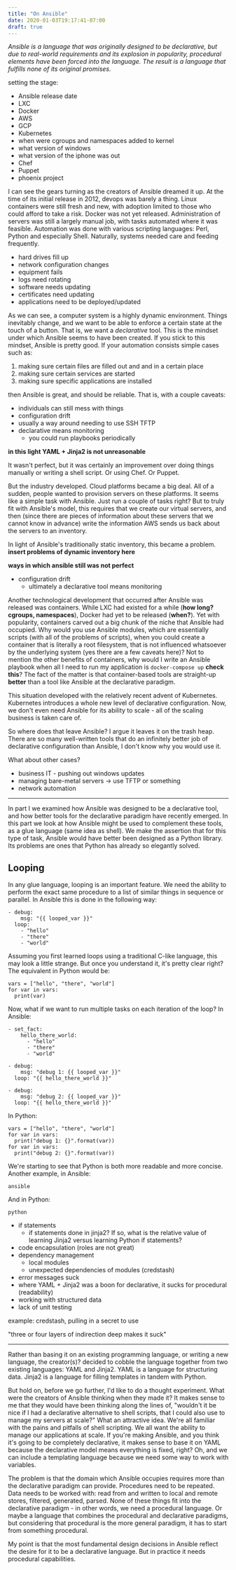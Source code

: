 ```yaml
---
title: "On Ansible"
date: 2020-01-03T19:17:41-07:00
draft: true
---
```


*Ansible is a language that was originally designed to be declarative,
but due to real-world requirements and its explosion in popularity,
procedural elements have been forced into the language.
The result is a language that fulfills none of its original promises.*

setting the stage:

- Ansible release date
- LXC
- Docker
- AWS
- GCP
- Kubernetes
- when were cgroups and namespaces added to kernel
- what version of windows
- what version of the iphone was out
- Chef
- Puppet
- phoenix project

I can see the gears turning as the creators of Ansible dreamed it up.
At the time of its initial release in 2012, devops was barely a thing.
Linux containers were still fresh and new, with adoption limited
to those who could afford to take a risk. Docker was not yet released.
Administration of servers was still a largely manual job,
with tasks automated where it was feasible.
Automation was done with various scripting languages:
Perl, Python and especially Shell.
Naturally, systems needed care and feeding frequently.

- hard drives fill up
- network configuration changes
- equipment fails
- logs need rotating
- software needs updating
- certificates need updating
- applications need to be deployed/updated

As we can see, a computer system is a highly dynamic environment.
Things inevitably change, and we want to be able to enforce a certain state
at the touch of a button. That is, we want a *declarative* tool.
This is the mindset under which Ansible seems to have been created.
If you stick to this mindset, Ansible is pretty good.
If your automation consists simple cases such as:

1. making sure certain files are filled out and and in a certain place
2. making sure certain services are started
3. making sure specific applications are installed

then Ansible is great, and should be reliable. That is, with a couple caveats:

- individuals can still mess with things
- configuration drift
- usually a way around needing to use SSH TFTP
- declarative means monitoring
  - you could run playbooks periodically

**in this light YAML + Jinja2 is not unreasonable**

It wasn't perfect, but it was certainly an improvement over
doing things manually or writing a shell script. Or using Chef.
Or Puppet.

But the industry developed. Cloud platforms became a big deal.
All of a sudden, people wanted to provision servers on these platforms.
It seems like a simple task with Ansible. Just run a couple of tasks right?
But to truly fit with Ansible's model, this requires that we create
our virtual servers, and then (since there are pieces of information
about these servers that we cannot know in advance) write the information
AWS sends us back about the servers to an inventory.

In light of Ansible's traditionally static inventory, this became a problem.
**insert problems of dynamic inventory here**

**ways in which ansible still was not perfect**

- configuration drift
  - ultimately a declarative tool means monitoring

Another technological development that occurred after Ansible was released
was containers. While LXC had existed for a while (**how long?** **cgroups,
namespaces**), Docker had yet to be released (**when?**).
Yet with popularity, containers carved out a big chunk of the niche 
that Ansible had occupied.
Why would you use Ansible modules, which are essentially scripts
(with all of the problems of scripts), when you could create a container
that is literally a root filesystem, that is not influenced whatsoever
by the underlying system (yes there are a few caveats here)?
Not to mention the other benefits of containers,
why would I write an Ansible playbook when all I need to run my application
is `docker-compose up` **check this**?
The fact of the matter is that container-based tools are straight-up
**better** than a tool like Ansible at the declarative paradigm.

This situation developed with the relatively recent advent of Kubernetes.
Kubernetes introduces a whole new level of declarative configuration.
Now, we don't even need Ansible for its ability to scale - all of the
scaling business is taken care of.

So where does that leave Ansible? I argue it leaves it on the trash heap.
There are so many well-written tools that do an infinitely
better job of declarative configuration than Ansible, I don't know why
you would use it.

What about other cases?

- business IT - pushing out windows updates
- managing bare-metal servers -> use TFTP or something
- network automation

-----

In part I we examined how Ansible was designed to be a declarative
tool, and how better tools for the declarative paradigm have recently
emerged. In this part we look at how Ansible might be used to complement
these tools, as a glue language (same idea as shell).
We make the assertion that for this type of task,
Ansible would have better been designed as a Python library.
Its problems are ones that Python has already so elegantly solved.

## Looping

In any glue language, looping is an important feature.
We need the ability to perform the exact same procedure to
a list of similar things in sequence or parallel.
In Ansible this is done in the following way:

```
- debug:
    msg: "{{ looped_var }}"
  loop:
    - "hello"
    - "there"
    - "world"
```

Assuming you first learned loops using a traditional C-like language,
this may look a little strange. But once you understand it, it's pretty
clear right? The equivalent in Python would be:

```
vars = ["hello", "there", "world"]
for var in vars:
  print(var)
```

Now, what if we want to run multiple tasks on each iteration
of the loop? In Ansible:

```
- set_fact:
    hello_there_world:
      - "hello"
      - "there"
      - "world"

- debug:
    msg: "debug 1: {{ looped_var }}"
  loop: "{{ hello_there_world }}"

- debug:
    msg: "debug 2: {{ looped_var }}"
  loop: "{{ hello_there_world }}"
```

In Python:

```
vars = ["hello", "there", "world"]
for var in vars:
  print("debug 1: {}".format(var))
for var in vars:
  print("debug 2: {}".format(var))
```

We're starting to see that Python is both more readable and more concise.
Another example, in Ansible:

```
ansible
```

And in Python:

```
python
```

- if statements
  - if statements done in jinja2? If so, what is the relative value of
    learning Jinja2 versus learning Python if statements?
- code encapsulation (roles are not great)
- dependency management
  - local modules
  - unexpected dependencies of modules (credstash)
- error messages suck
- where YAML + Jinja2 was a boon for declarative,
  it sucks for procedural (readability)
- working with structured data
- lack of unit testing

example: credstash, pulling in a secret to use

"three or four layers of indirection deep makes it suck"

-----

Rather than basing it on an
existing programming language, or writing a new language,
the creator(s)? decided to cobble the language together from
two existing languages: YAML and Jinja2.
YAML is a language for structuring data.
Jinja2 is a language for filling templates in tandem with Python.

But hold on, before we go further, I'd like to do a thought experiment.
What were the creators of Ansible thinking when they made it?
It makes sense to me that they would have been thinking along the lines of,
"wouldn't it be nice if I had a declarative alternative to shell scripts,
that I could also use to manage my servers at scale?"
What an attractive idea.
We're all familiar with the pains and pitfalls of shell scripting.
We all want the ability to manage our applications at scale.
If you're making Ansible, and you think it's going to be completely
declarative, it makes sense to base it on YAML because the
declarative model means everything is fixed, right?
Oh, and we can include a templating language because we need
some way to work with variables.

The problem is that the domain which Ansible occupies requires more
than the declarative paradigm can provide.
Procedures need to be repeated. Data needs to be worked with:
read from and written to local and remote stores, filtered, generated,
parsed. None of these things fit into the declarative paradigm -
in other words, we need a procedural language. Or maybe a language
that combines the procedural and declarative paradigms, but
considering that procedural is the more general paradigm,
it has to start from something procedural.

My point is that the most fundamental design decisions in Ansible
reflect the desire for it to be a declarative language.
But in practice it needs procedural capabilities.

